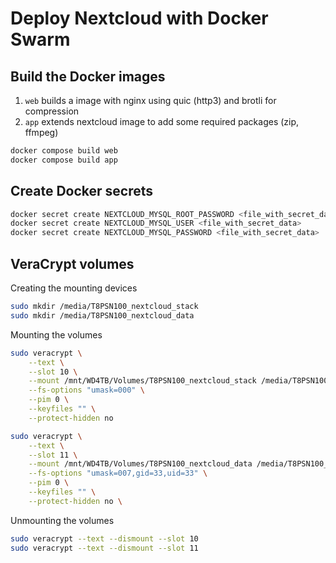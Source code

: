 # Deploy Nextcloud with Docker Swarm

## Build the Docker images

1. `web` builds a image with nginx using quic (http3) and brotli for compression
2. `app` extends nextcloud image to add some required packages (zip, ffmpeg)

```sh
docker compose build web
docker compose build app
```

## Create Docker secrets


```sh
docker secret create NEXTCLOUD_MYSQL_ROOT_PASSWORD <file_with_secret_data>
docker secret create NEXTCLOUD_MYSQL_USER <file_with_secret_data>
docker secret create NEXTCLOUD_MYSQL_PASSWORD <file_with_secret_data>
```

## VeraCrypt volumes

Creating the mounting devices

```sh
sudo mkdir /media/T8PSN100_nextcloud_stack
sudo mkdir /media/T8PSN100_nextcloud_data
```

Mounting the volumes

```sh
sudo veracrypt \
    --text \
    --slot 10 \
    --mount /mnt/WD4TB/Volumes/T8PSN100_nextcloud_stack /media/T8PSN100_nextcloud_stack \
    --fs-options "umask=000" \
    --pim 0 \
    --keyfiles "" \
    --protect-hidden no
```

```sh
sudo veracrypt \
    --text \
    --slot 11 \
    --mount /mnt/WD4TB/Volumes/T8PSN100_nextcloud_data /media/T8PSN100_nextcloud_data \
    --fs-options "umask=007,gid=33,uid=33" \
    --pim 0 \
    --keyfiles "" \
    --protect-hidden no \
```

Unmounting the volumes

```sh
sudo veracrypt --text --dismount --slot 10
sudo veracrypt --text --dismount --slot 11
```
